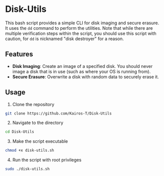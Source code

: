 # Disk-Utils

This bash script provides a simple CLI for disk imaging and secure erasure. It uses the `dd` command to perform the utilities. Note that while there are multiple verification steps within the script, you should use this script with caution, for `dd` is nicknamed "disk destroyer" for a reason.

## Features

- **Disk Imaging**: Create an image of a specified disk. You should never image a disk that is in use (such as where your OS is running from).
- **Secure Erasure**: Overwrite a disk with random data to securely erase it.

## Usage

1. Clone the repository

```bash
git clone https://github.com/Kairos-T/Disk-Utils
```

2. Navigate to the directory

```bash
cd Disk-Utils
```

3. Make the script executable

```bash
chmod +x disk-utils.sh
```

4. Run the script with root privileges

```bash
sudo ./disk-utils.sh
```
